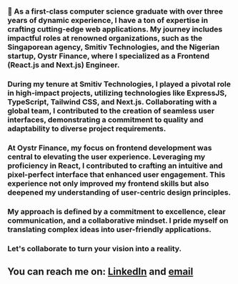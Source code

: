 ### 🚀 As a first-class computer science graduate with over three years of dynamic experience, I have a ton of expertise in crafting cutting-edge web applications. My journey includes impactful roles at renowned organizations, such as the Singaporean agency, Smitiv Technologies, and the Nigerian startup, Oystr Finance, where I specialized as a Frontend (React.js and Next.js) Engineer.

### During my tenure at Smitiv Technologies, I played a pivotal role in high-impact projects, utilizing technologies like ExpressJS, TypeScript, Tailwind CSS, and Next.js. Collaborating with a global team, I contributed to the creation of seamless user interfaces, demonstrating a commitment to quality and adaptability to diverse project requirements.

### At Oystr Finance, my focus on frontend development was central to elevating the user experience. Leveraging my proficiency in React, I contributed to crafting an intuitive and pixel-perfect interface that enhanced user engagement. This experience not only improved my frontend skills but also deepened my understanding of user-centric design principles.

### My approach is defined by a commitment to excellence, clear communication, and a collaborative mindset. I pride myself on translating complex ideas into user-friendly applications.

### **Let's collaborate to turn your vision into a reality.**

## You can reach me on: [LinkedIn](https://linkedin.com/in/nonso-okafor-538580218) and [email](mailto:nonsokingsley61@gmail.com)

<!--
**VanTyse/Vantyse** is a ✨ _special_ ✨ repository because its `README.md` (this file) appears on your GitHub profile.

Here are some ideas to get you started:

- 🔭 I’m currently working on ...
- 🌱 I’m currently learning ...
- 👯 I’m looking to collaborate on ...
- 🤔 I’m looking for help with ...
- 💬 Ask me about ...
- 📫 How to reach me: ...
- 😄 Pronouns: ...
- ⚡ Fun fact: ...
-->
